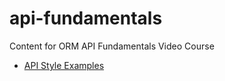 # api-fundamentals

Content for ORM API Fundamentals Video Course

*  [API Style Examples](/styles/)
